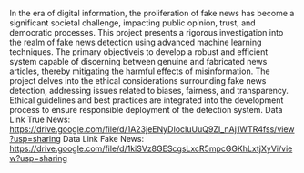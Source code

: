 In the era of digital information,
the proliferation of fake news has become a
significant societal challenge, impacting public
opinion, trust, and democratic processes. This project
presents a rigorous investigation into the realm of
fake news detection using advanced machine learning
techniques. The primary objectiveis to develop a
robust and efficient system capable of discerning
between genuine and fabricated news articles,
thereby mitigating the harmful effects of
misinformation. The project delves into the ethical
considerations surrounding fake news detection,
addressing issues related to biases, fairness, and
transparency. Ethical guidelines and best practices
are integrated into the development process to ensure
responsible deployment of the detection system.
Data Link True News: https://drive.google.com/file/d/1A23jeENyDIocIuUuQ9ZI_nAj1WTR4fss/view?usp=sharing
Data Link Fake News: https://drive.google.com/file/d/1kiSVz8GEScgsLxcR5mpcGGKhLxtjXyVi/view?usp=sharing
